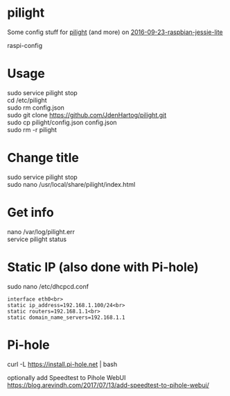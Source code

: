 # pilight
Some config stuff for [pilight](https://www.pilight.org) (and more) on [2016-09-23-raspbian-jessie-lite](https://www.raspberrypi.org/downloads/raspbian/)

raspi-config

# Usage
sudo service pilight stop<br>
cd /etc/pilight<br>
sudo rm config.json<br>
sudo git clone https://github.com/JdenHartog/pilight.git<br>
sudo cp pilight/config.json config.json<br>
sudo rm -r pilight<br>

# Change title
sudo service pilight stop<br>
sudo nano /usr/local/share/pilight/index.html

# Get info
nano /var/log/pilight.err<br>
service pilight status<br>

# Static IP (also done with Pi-hole)
sudo nano /etc/dhcpcd.conf
```
interface eth0<br>
static ip_address=192.168.1.100/24<br>
static routers=192.168.1.1<br>
static domain_name_servers=192.168.1.1
```

# Pi-hole
curl -L https://install.pi-hole.net | bash

optionally add Speedtest to Pihole WebUI<br>
https://blog.arevindh.com/2017/07/13/add-speedtest-to-pihole-webui/
